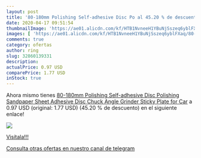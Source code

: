 ```yaml
---
layout: post
title: '80-180mm Polishing Self-adhesive Disc Po al 45.20 % de descuento'
date: 2020-04-17 09:51:54
thumbnailImage: 'https://ae01.alicdn.com/kf/HTB1NvneeH1YBuNjSszeq6yblFXaq/80-180mm-Polishing-Self-adhesive-Disc-Polishing-Sandpaper-Sheet-Adhesive-Disc-Chuck-Angle-Grinder-Sticky-Plate.jpg_350x350._SL200_.jpg'
images: [ 'https://ae01.alicdn.com/kf/HTB1NvneeH1YBuNjSszeq6yblFXaq/80-180mm-Polishing-Self-adhesive-Disc-Polishing-Sandpaper-Sheet-Adhesive-Disc-Chuck-Angle-Grinder-Sticky-Plate.jpg_350x350._SL200_.jpg' ]
comments: true
category: ofertas
author: ring
slug: 32860139331
description:
actualPrice: 0.97 USD
comparePrice: 1.77 USD
inStock: true
---
```


Ahora mismo tienes [80-180mm Polishing Self-adhesive Disc Polishing Sandpaper Sheet Adhesive Disc Chuck Angle Grinder Sticky Plate for Car](https://www.amazon.com/dp/32860139331/?tag=redken08-20) a 0.97 USD (original: 1.77 USD) (45.20 %  de descuento) en el siguiente enlace!

[![](https://ae01.alicdn.com/kf/HTB1NvneeH1YBuNjSszeq6yblFXaq/80-180mm-Polishing-Self-adhesive-Disc-Polishing-Sandpaper-Sheet-Adhesive-Disc-Chuck-Angle-Grinder-Sticky-Plate.jpg_350x350._SL200_.jpg)](https://www.amazon.com/dp/32860139331/?tag=redken08-20)

[Visítala!!!](https://www.amazon.com/dp/32860139331/?tag=redken08-20)

[Consulta otras ofertas en nuestro canal de telegram](https://t.me/s/ofertas25)
